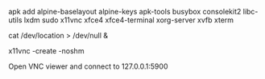 apk add alpine-baselayout alpine-keys  apk-tools busybox consolekit2 libc-utils lxdm sudo x11vnc xfce4 xfce4-terminal xorg-server xvfb xterm

cat /dev/location > /dev/null &

x11vnc -create -noshm

Open VNC viewer and connect to 127.0.0.1:5900